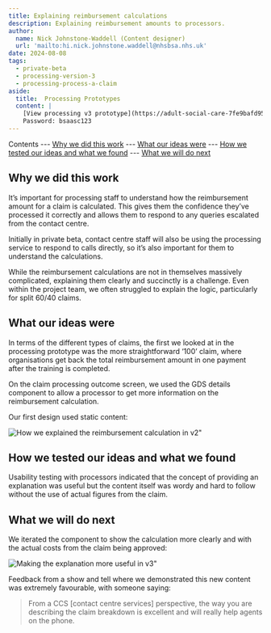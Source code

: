 ```yaml
---
title: Explaining reimbursement calculations
description: Explaining reimbursement amounts to processors.
author:
  name: Nick Johnstone-Waddell (Content designer)
  url: 'mailto:hi.nick.johnstone.waddell@nhsbsa.nhs.uk'
date: 2024-08-08
tags:
  - private-beta
  - processing-version-3
  - processing-process-a-claim
aside:
  title:  Processing Prototypes
  content: |
    [View processing v3 prototype](https://adult-social-care-7fe9bafd955a.herokuapp.com/processing/prototypes/design/v3/) 
    Password: bsaasc123
---
```


Contents
--- [Why we did this work](#why-we-did-this-work)
--- [What our ideas were](#what-our-ideas-were)
--- [How we tested our ideas and what we found](#how-we-tested-our-ideas-and-what-we-found)
--- [What we will do next](#what-we-will-do-next)

## Why we did this work

It’s important for processing staff to understand how the reimbursement amount for a claim is calculated. This gives them the confidence they’ve processed it correctly and allows them to respond to any queries escalated from the contact centre.

Initially in private beta, contact centre staff will also be using the processing service to respond to calls directly, so it’s also important for them to understand the calculations.

While the reimbursement calculations are not in themselves massively complicated, explaining them clearly and succinctly is a challenge. Even within the project team, we often struggled to explain the logic, particularly for split 60/40 claims.

## What our ideas were

In terms of the different types of claims, the first we looked at in the processing prototype was the more straightforward ‘100’ claim, where organisations get back the total reimbursement amount in one payment after the training is completed.

On the claim processing outcome screen, we used the GDS details component to allow a processor to get more information on the reimbursement calculation.

Our first design used static content:

![How we explained the reimbursement calculation in v2"](reimbursement-calculation-v2.png "How we explained the reimbursement calculation in v2")

## How we tested our ideas and what we found

Usability testing with processors indicated that the concept of providing an explanation was useful but the content itself was wordy and hard to follow without the use of actual figures from the claim.

## What we will do next

We iterated the component to show the calculation more clearly and with the actual costs from the claim being approved:

![Making the explanation more useful in v3"](reimbursement-calculation-v3.png "Making the explanation more useful in v3")

Feedback from a show and tell where we demonstrated this new content was extremely favourable, with someone saying:

> From a CCS [contact centre services] perspective, the way you are describing the claim breakdown is excellent and will really help agents on the phone.